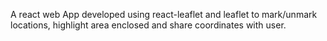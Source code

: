 A react web App developed using react-leaflet and leaflet to mark/unmark locations, highlight area enclosed and share coordinates with user.